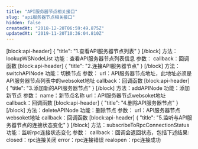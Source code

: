 ```yaml
---
title: "API服务器节点相关接口"
slug: "api服务器节点相关接口"
hidden: false
createdAt: "2018-12-20T06:59:49.875Z"
updatedAt: "2019-11-20T10:36:04.810Z"
---
```

[block:api-header]
{
  "title": "1.查看API服务器节点列表"
}
[/block]
方法：lookupWSNodeList
功能：查看API服务器节点列表信息
参数：
callback：回调函数
[block:api-header]
{
  "title": "2.连接API服务器节点"
}
[/block]
方法：switchAPINode
功能：切换节点
参数：
url：API服务器节点地址，此地址必须是API服务器节点列表中的websoket地址
callback：回调函数
[block:api-header]
{
  "title": "3.添加新的API服务器节点"
}
[/block]
方法：addAPINode
功能：添加新节点
参数：
name：新节点名称
url：API服务器节点websoket地址
callback：回调函数
[block:api-header]
{
  "title": "4.删除API服务器节点"
}
[/block]
方法：deleteAPINode
功能：删除节点
参数：
url：API服务器节点websoket地址
callback：回调函数
[block:api-header]
{
  "title": "5.监听与API服务器节点的连接状态变化"
}
[/block]
方法：subscribeToRpcConnectionStatus
功能：监听rpc连接状态变化
参数：
callback：回调会返回状态，包括下述结果: 
closed：rpc连接关闭
error：rpc连接错误
realopen：rpc连接成功